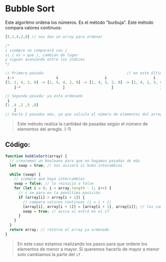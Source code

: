 # Bubble Sort

Este algoritmo ordena los números. Es el método "burbuja".
Este método compara valores continuos:

```js
[5,1,4,2,8] // nos dan un array para ordenar

/*
i siempre se comparará con j
si i es > que j, cambian de lugar
y siguen avanzando entre los índices
*/

// Primera pasada:                                     // en este último caso i(5) no es > que j(8), entonces finaliza.
 i->                   i                     i                     i
[5, 1, 4, 2, 8] -> [1, 5, 4, 2, 8] -> [1, 4, 5, 2, 8] -> [1, 4, 2, 5, 8] -> [1 ,4 ,2 ,5 ,8]
    j->                   j                     j                     j

// Segunda pasada: ya esta ordenado
 i
[1 ,4 ,2 ,5 ,8]
    j
// haría 2 pasadas más, ya que calcula el número de elementos del arreglo - 1
```

> Este método realiza la cantidad de pasadas según el número de elementos del arreglo. (-1)

## Código:

```js
function bubbleSort(array) {
  // crearemos un booleano para que no hagamos pasadas de más
  let swap = true; // nos avisará si hubo intecambios

  while (swap) {
    // siempre que haya intercambios
    swap = false; // lo reinicia a false
    for (let i = 0; i < array.length - 1; i++) {
      // i se para en la penúltima posición
      if (array[i] > array[i + 1]) {
        // compara valores continuos (j = i + 1)
        [array[i], array[i + 1]] = [array[i + 1], array[i]]; // los cambia de lugar
        swap = true; // avisa si entró en el if
      }
    }
  }
  return array; // retorna el array ya ordenado
}
```

> En este caso estamos realizando los pasos para que ordene los elementos de menor a mayor. Si queremos hacerlo de mayor a menor solo cambiamos la parte del `if` .
